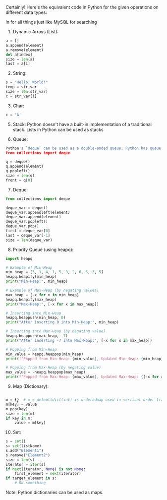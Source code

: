 Certainly! Here's the equivalent code in Python for the given operations on different data types:


in for all things just like MySQL for searching

1. Dynamic Arrays (List):
```python
a = []
a.append(element)
a.remove(element)
del a[index]
size = len(a)
last = a[i]
```

2. String:
```python
s = "Hello, World!"
temp = str_var
size = len(str_var)
c = str_var[i]
```

3. Char:
```python
c = 'A'
```

5. Stack:
Python doesn't have a built-in implementation of a traditional stack. Lists in Python can be used as stacks

6. Queue:

```python
Python's `deque` can be used as a double-ended queue, Python has queue but its more for complicated task not used for DSA
from collections import deque

q = deque()
q.append(element)
q.popleft()
size = len(q)
front = q[0]
```

7. Deque:
```python
from collections import deque

deque_var = deque()
deque_var.appendleft(element)
deque_var.append(element)
deque_var.popleft()
deque_var.pop()
first = deque_var[0]
last = deque_var[-1]
size = len(deque_var)
```

8. Priority Queue (using heapq):
```python
import heapq

# Example of Min-Heap
min_heap = [3, 1, 4, 1, 5, 9, 2, 6, 5, 3, 5]
heapq.heapify(min_heap)
print("Min-Heap:", min_heap)

# Example of Max-Heap (by negating values)
max_heap = [-x for x in min_heap]
heapq.heapify(max_heap)
print("Max-Heap:", [-x for x in max_heap])

# Inserting into Min-Heap
heapq.heappush(min_heap, 0)
print("After inserting 0 into Min-Heap:", min_heap)

# Inserting into Max-Heap (by negating value)
heapq.heappush(max_heap, -7)
print("After inserting -7 into Max-Heap:", [-x for x in max_heap])

# Popping from Min-Heap
min_value = heapq.heappop(min_heap)
print(f"Popped from Min-Heap: {min_value}, Updated Min-Heap: {min_heap}")

# Popping from Max-Heap (by negating value)
max_value = -heapq.heappop(max_heap)
print(f"Popped from Max-Heap: {max_value}, Updated Max-Heap: {[-x for x in max_heap]}")

```

9. Map (Dictionary):
```python

m = {}  # m = defaultdict(int) is orderedmap used in vertical order traversal of tree
m[key] = value
m.pop(key)
size = len(m)
if key in m:
    value = m[key]
```

10. Set:
```python
s = set()
s= set(listName)
s.add("Element1")
s.remove("Element2")
size = len(s)
iterator = iter(s)
if next(iterator, None) is not None:
    first_element = next(iterator)
if target_element in s:
    # Do something
```

Note: Python dictionaries can be used as maps.
